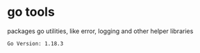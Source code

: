 # go tools
packages go utilities, like error, logging and other helper libraries

`Go Version: 1.18.3`
